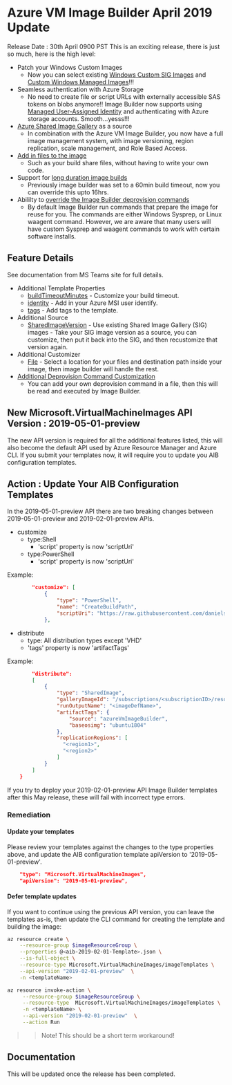 # Azure VM Image Builder April 2019 Update

Release Date : 30th April 0900 PST
This is an exciting release, there is just so much, here is the high level:
* Patch your Windows Custom Images
    * Now you can select existing [Windows Custom SIG Images](https://github.com/danielsollondon/azvmimagebuilder/tree/master/quickquickstarts/8_Creating_a_Custom_Win_Shared_Image_Gallery_Image_from_SIG) and [Custom Windows Managed Images](https://github.com/danielsollondon/azvmimagebuilder/tree/master/quickquickstarts/0_Creating_a_Custom_Windows_Managed_Image)!!!
* Seamless authentication with Azure Storage
    * No need to create file or script URLs with externally accessible SAS tokens on blobs anymore!! Image Builder now supports using [Managed User-Assigned Identity](https://github.com/danielsollondon/azvmimagebuilder/tree/master/quickquickstarts/7_Creating_Custom_Image_using_MSI_to_Access_Storage) and authenticating with Azure storage accounts. Smooth...yesss!!!
* [Azure Shared Image Gallery](https://github.com/danielsollondon/azvmimagebuilder/tree/master/quickquickstarts/8_Creating_a_Custom_Linux_Shared_Image_Gallery_Image_from_SIG) as a source
    * In combination with the Azure VM Image Builder, you now have a full image management system, with image versioning, region replication, scale management, and Role Based Access. 
* [Add in files to the image](https://github.com/danielsollondon/azvmimagebuilder/tree/master/quickquickstarts/0_Creating_a_Custom_Linux_Managed_Image)
    * Such as your build share files, without having to write your own code.
* Support for [long duration image builds](https://github.com/danielsollondon/azvmimagebuilder/tree/master/quickquickstarts/0_Creating_a_Custom_Linux_Managed_Image)
    * Previously image builder was set to a 60min build timeout, now you can override this upto 16hrs.
* Abililty to [override the Image Builder deprovision commands](https://github.com/danielsollondon/azvmimagebuilder/blob/master/troubleshootingaib.md#vms-created-from-aib-images-do-not-create-successfully)
    * By default Image Builder run commands that prepare the image for reuse for you. The commands are either Windows Sysprep, or Linux waagent command. However, we are aware that many users will have custom Sysprep and waagent commands to work with certain software installs.


## Feature Details
See documentation from MS Teams site for full details.

* Additional Template Properties
    * [buildTimeoutMinutes](https://github.com/danielsollondon/azvmimagebuilder/blob/1e720cf4f078f2b9c48ff3ff6882dd89a984af9e/quickquickstarts/0_Creating_a_Custom_Linux_Managed_Image/helloImageTemplateLinux.json#L11) - Customize your build timeout.
    * [identity](https://github.com/danielsollondon/azvmimagebuilder/tree/master/quickquickstarts/7_Creating_Custom_Image_using_MSI_to_Access_Storage) - Add in your Azure MSI user identify.
    * [tags](https://github.com/danielsollondon/azvmimagebuilder/blob/1e720cf4f078f2b9c48ff3ff6882dd89a984af9e/quickquickstarts/0_Creating_a_Custom_Linux_Managed_Image/helloImageTemplateLinux.json#L6) - Add tags to the template.
* Additional Source
    * [SharedImageVersion](https://github.com/danielsollondon/azvmimagebuilder/blob/1e720cf4f078f2b9c48ff3ff6882dd89a984af9e/quickquickstarts/8_Creating_a_Custom_Win_Shared_Image_Gallery_Image_from_SIG/helloImageTemplateforSIGfromWinSIG.json#L8) - Use existing Shared Image Gallery (SIG) images - Take your SIG image version as a source, you can customize, then put it back into the SIG, and then recustomize that version again. 
* Additional Customizer
    * [File](https://github.com/danielsollondon/azvmimagebuilder/blob/1e720cf4f078f2b9c48ff3ff6882dd89a984af9e/quickquickstarts/0_Creating_a_Custom_Linux_Managed_Image/helloImageTemplateLinux.json#L30) - Select a location for your files and destination path inside your image, then image builder will handle the rest.
* [Additional Deprovision Command Customization](https://github.com/danielsollondon/azvmimagebuilder/blob/master/troubleshootingaib.md#vms-created-from-aib-images-do-not-create-successfully)
    * You can add your own deprovision command in a file, then this will be read and executed by Image Builder.


## New Microsoft.VirtualMachineImages API Version : 2019-05-01-preview 
The new API version is required for all the additional features listed, this will also become the default API used by Azure Resource Manager and Azure CLI. If you submit your templates now, it will require you to update you AIB configuration templates.

## Action : Update Your AIB Configuration Templates
In the 2019-05-01-preview API there are two breaking changes between 2019-05-01-preview and 2019-02-01-preview APIs.

* customize 
    * type:Shell
        * 'script' property is now 'scriptUri'
    * type:PowerShell
        * 'script' property is now 'scriptUri'

Example:
```json
        "customize": [
            {
                "type": "PowerShell",
                "name": "CreateBuildPath",
                "scriptUri": "https://raw.githubusercontent.com/danielsollondon/azvmimagebuilder/master/testPsScript.ps1"
            },
```
        
* distribute
    * type: All distribution types except 'VHD'
    * 'tags' property is now 'artifactTags'

Example:
```json
        "distribute": 
        [
            {   
                "type": "SharedImage",
                "galleryImageId": "/subscriptions/<subscriptionID>/resourceGroups/<rgName>/providers/Microsoft.Compute/galleries/<sharedImageGalName>/images/<imageDefName>",
                "runOutputName": "<imageDefName>",
                "artifactTags": {
                    "source": "azureVmImageBuilder",
                    "baseosimg": "ubuntu1804"
                },
                "replicationRegions": [
                  "<region1>",
                  "<region2>"
                ]
            }
        ]
    }
```

If you try to deploy your 2019-02-01-preview API Image Builder templates after this May release, these will fail with incorrect type errors. 

### Remediation
#### Update your templates
Please review your templates against the changes to the type properties above, and update the AIB configuration template apiVersion to '2019-05-01-preview'. 

```json
    "type": "Microsoft.VirtualMachineImages",
    "apiVersion": "2019-05-01-preview",
```
#### Defer template updates
If you want to continue using the previous API version, you can leave the templates as-is, then update the CLI command for creating the template and building the image:

```bash
az resource create \
    --resource-group $imageResourceGroup \
    --properties @<aib-2019-02-01-Template>.json \
    --is-full-object \
    --resource-type Microsoft.VirtualMachineImages/imageTemplates \
    --api-version "2019-02-01-preview"  \
    -n <templateName>

az resource invoke-action \
     --resource-group $imageResourceGroup \
     --resource-type  Microsoft.VirtualMachineImages/imageTemplates \
     -n <templateName> \
     --api-version "2019-02-01-preview"  \
     --action Run 
```
>> Note! This should be a short term workaround!

## Documentation
This will be updated once the release has been completed.